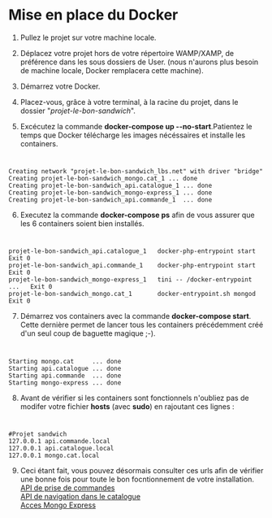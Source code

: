 # Mise en place du Docker
1. Pullez le projet sur votre machine locale.
2. Déplacez votre projet hors de votre répertoire WAMP/XAMP, de préférence dans les sous dossiers de User. (nous n'aurons plus besoin de machine locale, Docker remplacera cette machine).

3. Démarrez votre Docker.

4. Placez-vous, grâce à votre terminal, à la racine du projet, dans le dossier "<i>projet-le-bon-sandwich</i>".


5. Excécutez la commande <b>docker-compose up --no-start</b>.Patientez le temps que Docker télécharge les images nécéssaires et installe les containers.
# 
    Creating network "projet-le-bon-sandwich_lbs.net" with driver "bridge"
    Creating projet-le-bon-sandwich_mongo.cat_1 ... done
    Creating projet-le-bon-sandwich_api.catalogue_1 ... done
    Creating projet-le-bon-sandwich_mongo-express_1 ... done
    Creating projet-le-bon-sandwich_api.commande_1  ... done

6. Executez la commande <b>docker-compose ps</b> afin de vous assurer que les 6 containers soient bien installés.
#
    projet-le-bon-sandwich_api.catalogue_1   docker-php-entrypoint start      Exit 0        
    projet-le-bon-sandwich_api.commande_1    docker-php-entrypoint start      Exit 0        
    projet-le-bon-sandwich_mongo-express_1   tini -- /docker-entrypoint ...   Exit 0        
    projet-le-bon-sandwich_mongo.cat_1       docker-entrypoint.sh mongod      Exit 0 

7. Démarrez vos containers avec la commande <b>docker-compose start</b>. Cette dernière permet de lancer tous les containers précédemment créé d'un seul coup de baguette magique ;-).
#
    Starting mongo.cat     ... done
    Starting api.catalogue ... done
    Starting api.commande  ... done
    Starting mongo-express ... done

8. Avant de vérifier si les containers sont fonctionnels n'oubliez pas de modifer votre fichier <b>hosts</b> (avec <b>sudo</b>) en rajoutant ces lignes :<br/>
# 
    #Projet sandwich
    127.0.0.1 api.commande.local
    127.0.0.1 api.catalogue.local
    127.0.0.1 mongo.cat.local

9. Ceci étant fait, vous pouvez désormais consulter ces urls afin de vérifier une bonne fois pour toute le bon focntionnement de votre installation.<br/>
<a href="https://api.commande.local:19043">API de prise de commandes</a></br>
<a href="https://api.catalogue.local:19143">API de navigation dans le catalogue</a></br>
<a href="http://localhost:27018/">Acces Mongo Express</a></br>